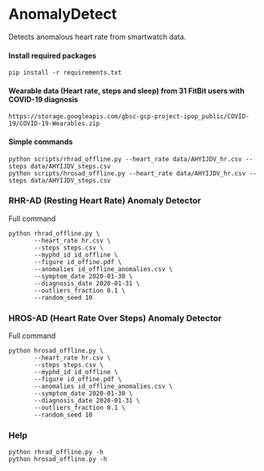 # AnomalyDetect
Detects anomalous heart rate from smartwatch data.


#### Install required packages

```
pip install -r requirements.txt
```

#### Wearable data (Heart rate, steps and sleep) from 31 FitBit users with COVID-19 diagnosis

```
https://storage.googleapis.com/gbsc-gcp-project-ipop_public/COVID-19/COVID-19-Wearables.zip
```

#### Simple commands

```
python scripts/rhrad_offline.py --heart_rate data/AHYIJDV_hr.csv --steps data/AHYIJDV_steps.csv
python scripts/hrosad_offline.py --heart_rate data/AHYIJDV_hr.csv --steps data/AHYIJDV_steps.csv
```


### RHR-AD (Resting Heart Rate) Anomaly Detector

Full command 
```
python rhrad_offline.py \
       --heart_rate hr.csv \
       --steps steps.csv \
       --myphd_id id_offline \
       --figure id_offine.pdf \
       --anomalies id_offline_anomalies.csv \
       --symptom_date 2020-01-30 \
       --diagnosis_date 2020-01-31 \
       --outliers_fraction 0.1 \
       --random_seed 10 
 ```
 

### HROS-AD (Heart Rate Over Steps) Anomaly Detector

Full command 
```
python hrosad_offline.py \
       --heart_rate hr.csv \
       --steps steps.csv \
       --myphd_id id_offline \
       --figure id_offine.pdf \
       --anomalies id_offline_anomalies.csv \
       --symptom_date 2020-01-30 \
       --diagnosis_date 2020-01-31 \
       --outliers_fraction 0.1 \
       --random_seed 10 
 ```

### Help
```
python rhrad_offline.py -h
python hrosad_offline.py -h
```
